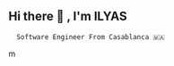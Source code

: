 ## Hi there 👋 , I'm ILYAS
      Software Engineer From Casablanca 🇲🇦
<!--
**ilyasfaraa/ilyasfaraa** is a ✨ _special_ ✨ repository because its `README.md` (this file) appears on your GitHub profile.

Here are some ideas to get you started:

- 🔭 I’m actively Developing new features
- 🌱  I’m deepening my skills in Spring Boot & Spring Cloud & FLUTTER
- 👯 I’m looking to collaborate on ...
- 🤔 I’m looking for help with ...
- 💬 Ask me about : SpringBoot , Flutter
- 📫 How to reach me: farailyas8@gmail.com
- 😄 Pronouns: ...
- ⚡ Fun fact: ...
-->
m
